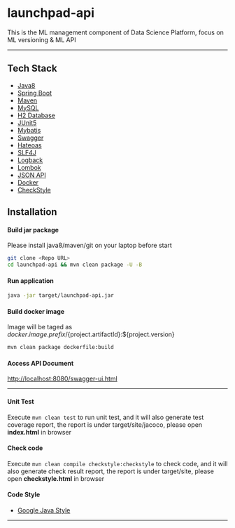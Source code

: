 
# launchpad-api
This is the ML management component of Data Science Platform, focus on ML versioning & ML API

- - -
## Tech Stack
* [Java8](www.oracle.com/technetwork/java/javase/downloads/index-jsp-138363.html)
* [Spring Boot](https://projects.spring.io/spring-boot)
* [Maven](https://maven.apache.org)
* [MySQL](https://www.mysql.com)
* [H2 Database](http://www.h2database.com/html/main.html)
* [JUnit5](https://junit.org/junit5)
* [Mybatis](http://www.mybatis.org/mybatis-3)
* [Swagger](http://springfox.github.io/springfox/docs/current)
* [Hateoas](https://projects.spring.io/spring-hateoas)
* [SLF4J](https://www.slf4j.org)
* [Logback](https://logback.qos.ch)
* [Lombok](https://projectlombok.org)
* [JSON API](http://jsonapi.org/recommendations)
* [Docker](https://www.docker.com)
* [CheckStyle](checkstyle.sourceforge.net)

## Installation
#### Build jar package
Please install java8/maven/git on your laptop before start
```sh
git clone <Repo URL>
cd launchpad-api && mvn clean package -U -B
```
#### Run application
```sh
java -jar target/launchpad-api.jar
```
#### Build docker image
Image will be taged as ${docker.image.prefix}/${project.artifactId}:${project.version}
```sh
mvn clean package dockerfile:build
```
#### Access API Document
[http://localhost:8080/swagger-ui.html](http://localhost:8000/swagger-ui.html)
- - -

#### Unit Test
Execute `mvn clean test` to run unit test, and it will also generate test coverage report, the report is under target/site/jacoco, please open **index.html** in browser
#### Check code
Execute `mvn clean compile checkstyle:checkstyle` to check code, and it will also generate check result report, the report is under target/site, please open **checkstyle.html** in browser
#### Code Style
* [Google Java Style](https://google.github.io/styleguide/javaguide.html)
- - -



